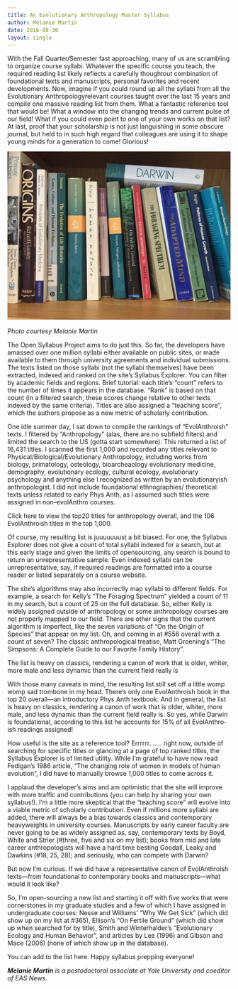 ```yaml
---
title: An Evolutionary Anthropology Master Syllabus
author: Melanie Martin
date: 2016-08-30
layout: single
---
```


With the Fall Quarter/Semester fast approaching, many of us are scrambling to organize course syllabi. Whatever the specific course you teach, the required reading list likely reflects a carefully thought­out combination of foundational texts and manuscripts, personal favorites and recent developments. Now, imagine if you could round up all the syllabi from all the Evolutionary Anthropology­relevant courses taught over the last 15 years and compile one massive reading list from them. What a fantastic reference tool that would be! What a window into the changing trends and current pulse of our field! What if you could even point to one of your own works on that list? At last, proof that your scholarship is not just languishing in some obscure journal, but held to in such high regard that colleagues are using it to shape young minds for a generation to come! Glorious!


![](/assets/images/books.png)

*Photo courtesy Melanie Martin*

The Open Syllabus Project aims to do just this. So far, the developers have amassed over one million syllabi either available on public sites, or made available to them through university agreements and individual submissions. The texts listed on those syllabi (not the syllabi themselves) have been extracted, indexed and ranked on the site’s Syllabus Explorer. You can filter by academic fields and regions. Brief tutorial: each title’s “count” refers to the number of times it appears in the database. “Rank” is based on that count (in a filtered search, these scores change relative to other texts indexed by the same criteria). Titles are also assigned a “teaching score”, which the authors propose as a new metric of scholarly contribution.

One idle summer day, I sat down to compile the rankings of “EvolAnthro­ish” texts. I filtered by “Anthropology” (alas, there are no subfield filters) and limited the search to the US (gotta start somewhere). This returned a list of 16,431 titles. I scanned the first 1,000 and recorded any titles relevant to Physical/Biological/Evolutionary Anthropology, including
works from biology, primatology, osteology, bioarcheaology evolutionary medicine, demography, evolutionary ecology, cultural ecology, evolutionary psychology and anything else I recognized as written by an evolutionary­ish anthropologist. I did not include foundational ethnographies/ theoretical texts unless related to early Phys Anth, as I assumed such titles were assigned in non–evolAnthro courses.

Click here to view the top­20 titles for anthropology overall, and the 106 EvolAnthroish titles in the top 1,000.

Of course, my resulting list is juuuuuuust a bit biased. For one, the Syllabus Explorer does not give a count of total syllabi indexed for a search, but at this early stage and given the limits of open­sourcing, any search is bound to return an unrepresentative sample. Even indexed syllabi can be unrepresentative, say, if required readings are formatted into a course reader or listed separately on a course website.

The site’s algorithms may also incorrectly map syllabi to different fields. For example, a search for Kelly’s “The Foraging Spectrum” yielded a count of 11 in my search, but a count of 25 on the full database. So, either Kelly is widely assigned outside of anthropology or some anthropology courses are not properly mapped to our field. There are other signs that the current algorithm is imperfect, like the seven variations of “On the Origin of Species” that appear on my list. Oh, and coming in at #556 overall with a count of seven? The classic anthropological treatise, Matt Groening’s “The Simpsons: A Complete Guide to our Favorite Family History”.

The list is heavy on classics, rendering a canon of work that is older, whiter, more male and less dynamic than the current field really is

With those many caveats in mind, the resulting list still set off a little womp womp sad trombone in my head. There’s only one EvolAnthro­ish book in the top 20 overall—an introductory Phys Anth textbook. And in general, the list is heavy on classics, rendering a canon of work that is older, whiter, more male, and less dynamic than the current field really is. So yes, while Darwin is foundational, according to this list he accounts for 15% of all EvolAnthro­ish readings assigned!

How useful is the site as a reference tool? Errrrrr....... right now, outside of searching for specific titles or glancing at a page of top ranked titles, the Syllabus Explorer is of limited utility. While I’m grateful to have now read Fedigan’s 1986 article, “The changing role of women in models of human evolution”, I did have to manually browse 1,000 titles to come across it.

I applaud the developer’s aims and am optimistic that the site will improve with more traffic and contributions (you can help by sharing your own syllabus!). I’m a little more skeptical that the “teaching score” will evolve into a viable metric of scholarly contribution. Even if millions more syllabi are added, there will always be a bias towards classics and contemporary heavyweights in university courses. Manuscripts by early career faculty are never going to be as widely assigned as, say, contemporary texts by Boyd, White and Strier (#three, five and six on my list); books from mid­ and late career anthropologists will have a hard time besting Goodall, Leaky and Dawkins (#18, 25, 28); and seriously, who can compete with Darwin?

But now I’m curious. If we did have a representative canon of EvolAnthroish texts—from foundational to contemporary books and manuscripts—what would it look like?

So, I’m open-­sourcing a new list and starting it off with five works that were cornerstones in my graduate studies and a few of which I have assigned in undergraduate courses: Nesse and Williams’ “Why We Get Sick” (which did show up on my list at #365), Ellison’s “On Fertile Ground” (which did show up when searched for by title), Smith and Winterhalder’s “Evolutionary Ecology and Human Behavior”, and articles by Lee (1996) and Gibson and Mace (2006) (none of which show up in the database).

You can add to the list here. Happy syllabus prepping everyone!

***Melanie Martin*** *is a postodoctoral associate at Yale University and co­editor of EAS News.*